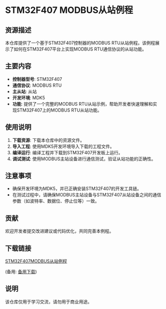 # STM32F407 MODBUS从站例程

## 资源描述

本仓库提供了一个基于STM32F407控制器的MODBUS RTU从站例程。该例程展示了如何在STM32F407平台上实现MODBUS RTU通信协议的从站功能。

## 主要内容

- **控制器型号**: STM32F407
- **通信协议**: MODBUS RTU
- **主从站**: 从站
- **开发环境**: MDK5
- **功能**: 提供了一个完整的MODBUS RTU从站示例，帮助开发者快速理解和实现STM32F407上的MODBUS RTU从站功能。

## 使用说明

1. **下载资源**: 下载本仓库中的资源文件。
2. **导入工程**: 使用MDK5开发环境导入下载的工程文件。
3. **编译运行**: 编译工程并下载到STM32F407开发板上运行。
4. **调试测试**: 使用MODBUS主站设备进行通信测试，验证从站功能的正确性。

## 注意事项

- 确保开发环境为MDK5，并已正确安装STM32F407的开发工具链。
- 在测试过程中，请确保MODBUS主站设备与STM32F407从站设备之间的通信参数（如波特率、数据位、停止位等）一致。

## 贡献

欢迎开发者提交改进建议或代码优化，共同完善本例程。

## 下载链接
[STM32F407MODBUS从站例程](https://pan.quark.cn/s/7d705eecdc3c) 

(备用: [备用下载](https://pan.baidu.com/s/12BsyB-dpjK-p7YRazMttLA?pwd=1234))

## 说明

该仓库仅用于学习交流，请勿用于商业用途。
